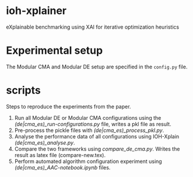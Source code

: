 # ioh-xplainer
eXplainable benchmarking using XAI for iterative optimization heuristics

# Experimental setup

The Modular CMA and Modular DE setup are specified in the `config.py` file.

# scripts

Steps to reproduce the experiments from the paper.

1. Run all Modular DE or Modular CMA configurations using the *(de|cma_es)_run-configurations.py* file, writes a pkl file as result.
2. Pre-process the pickle files with *(de|cma_es)_process_pkl.py*.
3. Analyse the performance data of all configurations using IOH-Xplain *(de|cma_es)_analyse.py*.
4. Compare the two frameworks using *compare_de_cma.py*. Writes the result as latex file (compare-new.tex).
5. Perform automated algorithm configuration experiment using *(de|cma_es)_AAC-notebook.ipynb* files.
